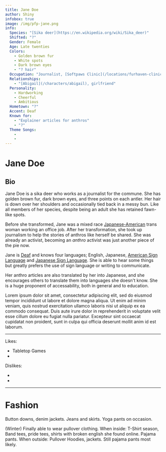 ```yaml
---
title: Jane Doe
author: Shiny
infobox: true
image: /img/pfp-jane.png
info:
  Species: "[Sika deer](https://en.wikipedia.org/wiki/Sika_deer)"
  Shifted: "?"
  Gender: Female
  Age: Late twenties
  Colors:
    - Golden brown fur
    - White spots
    - Dark brown eyes
    - "? hair"
  Occupation: "Journalist, [Softpaws Clinic](/locations/furhaven-clinic)"
  Relationships:
    - "[Abigail](/characters/abigail), girlfriend"
  Personality:
    - Hardworking
    - Cheerful
    - Ambitious
  Hometown: "?"
  Accent: Deaf
  Known for:
    - "Explainer articles for anthros"
    - "?"
  Theme Songs:
    -
    -
---
```


# Jane Doe

## Bio

Jane Doe is a sika deer who works as a journalist for the commune. She has golden brown fur, dark brown eyes, and three points on each antler. Her hair is down over her shoulders and occasionally tied back in a messy bun. Like all members of her species, despite being an adult she has retained fawn-like spots.

Before she transformed, Jane was a mixed race [Japanese-American](https://en.wikipedia.org/wiki/Japanese_Americans) trans woman working an office job. After her transformation, she took up journalism to help the stories of anthros like herself be shared. She was already an activist, becoming an *anthro* activist was just another piece of the pie now.

Jane is [Deaf](https://en.wikipedia.org/wiki/Deaf_culture) and knows four languages; English, Japanese, [American Sign Language](https://en.wikipedia.org/wiki/American_Sign_Language) and [Japanese Sign Language](https://en.wikipedia.org/wiki/Japanese_Sign_Language). She is able to hear some things but greatly prefers the use of sign language or writing to communicate.

Her anthro articles are also translated by her into Japanese, and she encourages others to translate them into languages she doesn't know. She is a huge proponent of accessability, both in general and to education.

Lorem ipsum dolor sit amet, consectetur adipiscing elit, sed do eiusmod tempor incididunt ut labore et dolore magna aliqua. Ut enim ad minim veniam, quis nostrud exercitation ullamco laboris nisi ut aliquip ex ea commodo consequat. Duis aute irure dolor in reprehenderit in voluptate velit esse cillum dolore eu fugiat nulla pariatur. Excepteur sint occaecat cupidatat non proident, sunt in culpa qui officia deserunt mollit anim id est laborum.

---

Likes:

  * Tabletop Games
  *
  

Dislikes:

  * 
  *

---
# Fashion

Button downs, denim jackets. Jeans and skirts. Yoga pants on occasion. 

(Winter) Finally able to wear pullover clothing. When inside: T-Shirt season, Band tees, pride tees, shirts with broken english she found online. Pajama pants. When outside: Pullover Hoodies, jackets. Still pajama pants most likely.

